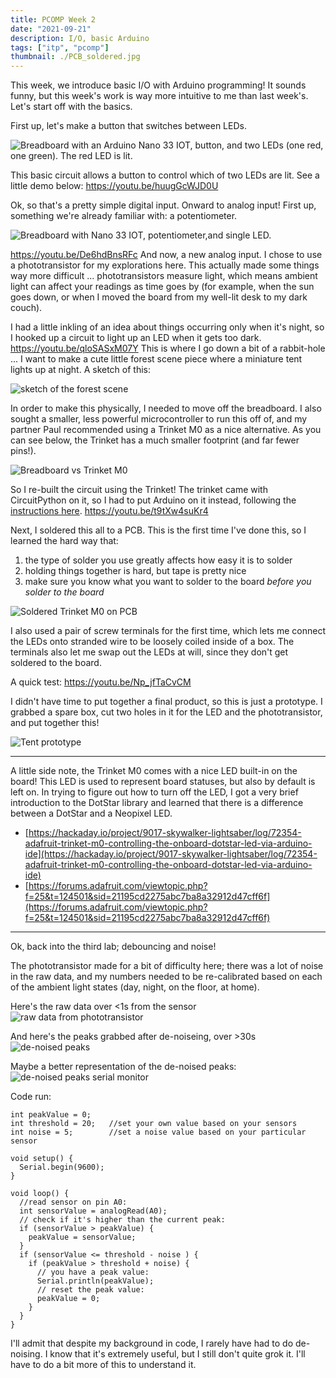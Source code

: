 ```yaml
---
title: PCOMP Week 2
date: "2021-09-21"
description: I/O, basic Arduino
tags: ["itp", "pcomp"]
thumbnail: ./PCB_soldered.jpg
---
```


This week, we introduce basic I/O with Arduino programming! It sounds funny, but
this week's work is way more intuitive to me than last week's. Let's start off with
the basics.

First up, let's make a button that switches between LEDs.

![Breadboard with an Arduino Nano 33 IOT, button, and two LEDs (one red, one green). The red LED is lit.](./button-switch-led.jpg)

This basic circuit allows a button to control which of two LEDs are lit.
See a little demo below:
https://youtu.be/huugGcWJD0U

Ok, so that's a pretty simple digital input.
Onward to analog input! First up, something we're already familiar with: a
potentiometer.

![Breadboard with Nano 33 IOT, potentiometer,and single LED.](./potentiometer.jpg)

https://youtu.be/De6hdBnsRFc
And now, a new analog input. I chose to use a phototransistor for my explorations here.
This actually made some things way more difficult ... phototransistors measure
light, which means ambient light can affect your readings as time goes by (for
example, when the sun goes down, or when I moved the board from my well-lit desk
to my dark couch).

I had a little inkling of an idea about things occurring only when it's night, so
I hooked up a circuit to light up an LED when it gets too dark.
https://youtu.be/qloSASxM07Y
This is where I go down a bit of a rabbit-hole ... I want to make a cute little
forest scene piece where a miniature tent lights up at night. A sketch of this:

![sketch of the forest scene](./sketch-tent.jpg)

In order to make this physically, I needed to move off the breadboard. I also sought
a smaller, less powerful microcontroller to run this off of, and my partner Paul
recommended using a Trinket M0 as a nice alternative. As you can see below, the Trinket
has a much smaller footprint (and far fewer pins!).

![Breadboard vs Trinket M0](./trinket-vs-arduino.jpg)

So I re-built the circuit using the Trinket! The trinket came with CircuitPython on it,
so I had to put Arduino on it instead, following the [instructions here](https://www.notion.so/PCOMP-Week2-HW-b18840d9398e43249ec5c22eee4bd06d#cf5cbfda2c2a436f93144c324e6103e2).
https://youtu.be/t9tXw4suKr4

Next, I soldered this all to a PCB. This is the first time I've done this, so I learned
the hard way that:

1. the type of solder you use greatly affects how easy it is to solder
2. holding things together is hard, but tape is pretty nice
3. make sure you know what you want to solder to the board _before you solder to the board_

![Soldered Trinket M0 on PCB](./PCB_soldered.jpg)

I also used a pair of screw terminals for the first time, which lets me connect
the LEDs onto stranded wire to be loosely coiled inside of a box. The terminals also
let me swap out the LEDs at will, since they don't get soldered to the board.

A quick test:
https://youtu.be/Np_jfTaCvCM

I didn't have time to put together a final product, so this is just a prototype.
I grabbed a spare box, cut two holes in it for the LED and the phototransistor,
and put together this!

![Tent prototype](./tent-prototype.jpg)

---

A little side note, the Trinket M0 comes with a nice LED built-in on the board! This
LED is used to represent board statuses, but also by default is left on. In trying
to figure out how to turn off the LED, I got a very brief introduction to the DotStar
library and learned that there is a difference between a DotStar and a Neopixel LED.

- [https://hackaday.io/project/9017-skywalker-lightsaber/log/72354-adafruit-trinket-m0-controlling-the-onboard-dotstar-led-via-arduino-ide](https://hackaday.io/project/9017-skywalker-lightsaber/log/72354-adafruit-trinket-m0-controlling-the-onboard-dotstar-led-via-arduino-ide)
- [https://forums.adafruit.com/viewtopic.php?f=25&t=124501&sid=21195cd2275abc7ba8a32912d47cff6f](https://forums.adafruit.com/viewtopic.php?f=25&t=124501&sid=21195cd2275abc7ba8a32912d47cff6f)

---

Ok, back into the third lab; debouncing and noise!

The phototransistor made for a bit of difficulty here; there was a lot of noise
in the raw data, and my numbers needed to be re-calibrated based on each of the ambient
light states (day, night, on the floor, at home).

Here's the raw data over <1s from the sensor
![raw data from phototransistor](./raw-photo.png)

And here's the peaks grabbed after de-noiseing, over >30s
![de-noised peaks](./de-noised-peaks.png)

Maybe a better representation of the de-noised peaks:
![de-noised peaks serial monitor](./de-noised-peaks-serial.png)

Code run:

```
int peakValue = 0;
int threshold = 20;   //set your own value based on your sensors
int noise = 5;        //set a noise value based on your particular sensor

void setup() {
  Serial.begin(9600);
}

void loop() {
  //read sensor on pin A0:
  int sensorValue = analogRead(A0);
  // check if it's higher than the current peak:
  if (sensorValue > peakValue) {
    peakValue = sensorValue;
  }
  if (sensorValue <= threshold - noise ) {
    if (peakValue > threshold + noise) {
      // you have a peak value:
      Serial.println(peakValue);
      // reset the peak value:
      peakValue = 0;
    }
  }
}
```

I'll admit that despite my background in code, I rarely have had to do de-noising. I know that it's extremely useful, but I still don't quite grok it. I'll have to do a bit more of this
to understand it.
